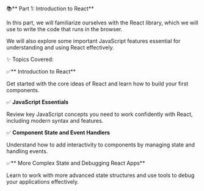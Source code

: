 📚** Part 1: Introduction to React**

In this part, we will familiarize ourselves with the React library, which we will use to write the code that runs in the browser.

We will also explore some important JavaScript features essential for understanding and using React effectively.

✨ Topics Covered:

✅** Introduction to React**

Get started with the core ideas of React and learn how to build your first components.

✅ **JavaScript Essentials**

Review key JavaScript concepts you need to work confidently with React, including modern syntax and features.

✅ **Component State and Event Handlers**

Understand how to add interactivity to components by managing state and handling events.

✅** More Complex State and Debugging React Apps**

Learn to work with more advanced state structures and use tools to debug your applications effectively.
